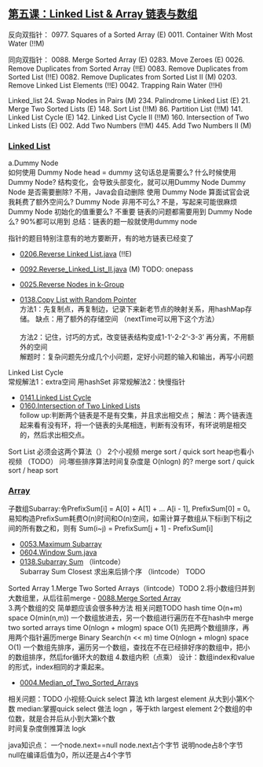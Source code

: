 ## [第五课：Linked List & Array 链表与数组](/Data-Structure.py) 

反向双指针：
0977. Squares of a Sorted Array (E)
0011. Container With Most Water (!!M)

同向双指针：
0088. Merge Sorted Array (E)
0283. Move Zeroes (E)
0026. Remove Duplicates from Sorted Array (!!E)
0083. Remove Duplicates from Sorted List (!!E)
0082. Remove Duplicates from Sorted List II (M)
0203. Remove Linked List Elements (!!E)
0042. Trapping Rain Water (!!H)

Linked_list
24. Swap Nodes in Pairs (M)
234. Palindrome Linked List (E)
21. Merge Two Sorted Lists (E)
148. Sort List (!!M)
86. Partition List (!!M)
141. Linked List Cycle (E)
142. Linked List Cycle II (!!M)
160. Intersection of Two Linked Lists (E)
002. Add Two Numbers (!!M)
445. Add Two Numbers II (M)

### [Linked List]()
a.Dummy Node <br>
如何使用 Dummy Node
head = dummy 这句话总是需要么? 
什么时候使用 Dummy Node? 结构变化，会导致头部变化，就可以用Dummy Node
Dummy Node 是否需要删除? 不用，Java会自动删除
使用 Dummy Node 算面试官会说我耗费了额外空间么? 
Dummy Node 非用不可么? 不是，写起来可能很麻烦
Dummy Node 初始化的值重要么?  不重要
链表的问题都需要用到 Dummy Node 么?  90%都可以用到
总结：链表的题一般就使用dummy node

指针的题目特别注意有的地方要断开，有的地方链表已经变了
- [0206.Reverse Linked List.java](Solutions/0206.Reverse_Linked_List.java) (!!E)<br>
- [0092.Reverse_Linked_List_II.java](Solutions/0092.Reverse_Linked_List_II.java)  (M) TODO: onepass  <br>

- [0025.Reverse Nodes in k-Group](Solutions/0025.Reverse_Nodes_in_k-Group.java)<br>
- [0138.Copy List with Random Pointer](Solutions/0138.Copy_List_with_Random_Pointer.java)<br>
 方法1：先复制点，再复制边，记录下来新老节点的映射关系，用hashMap存储。  缺点：用了额外的存储空间  （nextTime可以用下这个方法）<br>  
 方法2：记住，讨巧的方式，改变链表结构变成1-1’-2-2‘-3-3’ 再分离，不用额外的空间 <br>
 解题时：复杂问题先分成几个小问题，定好小问题的输入和输出，再写小问题 <br>

 Linked List Cycle  
 常规解法1：extra空间 用hashSet
 非常规解法2：快慢指针
- [0141.Linked List Cycle](Solutions/0141.Linked_List_Cycle.java)<br>
- [0160.Intersection of Two Linked Lists](Solutions/0160.Intersection_of_Two_Linked_Lists.java)<br>
 follow up:判断两个链表是不是有交集，并且求出相交点；
 解法：两个链表连起来看有没有环，将一个链表的头尾相连，判断有没有环，有环说明是相交的，然后求出相交点。

 Sort List 必须会这两个算法（） 2个小视频 merge sort / quick sort  heap也看小视频  （TODO）
 问:哪些排序算法时间复杂度是 O(nlogn) 的? merge sort / quick sort / heap sort
 
### [Array]()
子数组Subarray:令PrefixSum[i] = A[0] + A[1] + ... A[i - 1], PrefixSum[0] = 0。易知构造PrefixSum耗费O(n)时间和O(n)空间，如需计算子数组从下标i到下标j之间的所有数之和，则有 Sum(i~j) = PrefixSum[j + 1] - PrefixSum[i]
- [0053.Maximum Subarray](Solutions/0053.Maximum_Subarray.java)<br>
- [0604.Window Sum.java](Solutions/0604.Window_Sum.java)<br>
- [0138.Subarray Sum](Solutions/0138.Subarray_Sum.java) （lintcode）<br>
Subarray Sum Closest 求出来后排个序 （lintcode） TODO

Sorted Array 
1.Merge Two Sorted Arrays（lintcode）TODO
2.将小数组归并到大数组里，从后往前merge  - [0088.Merge Sorted Array](Solutions/0088.Merge_Sorted_Array.java)<br> 
3.两个数组的交 简单题应该会很多种方法  相关问题TODO
 hash  time O(n+m)  space O(min(n,m))  一个数组放进去，另一个数组进行遍历在不在hash中
 merge two sorted arrays  time O(nlogn + mlogm)  space O(1)  先把两个数组排序，再用两个指针遍历merge
 Binary Search(n << m)  time O(nlogn + mlogn)  space O(1) 一个数组先排序，遍历另一个数组，查找在不在已经排好序的数组中，把小的数组排序，然后for循环大的数组
4.数组内积（点乘）  设计：数组index和value的形式，index相同的才乘起来。
 
 - [0004.Median_of_Two_Sorted_Arrays](Solutions/0004.Median_of_Two_Sorted_Arrays.java)<br>
 
 相关问题：TODO
 小视频:Quick select 算法
 kth largest element 从大到小第K个数 
 median:掌握quick select 做法 logn ，等于kth largest element 
 2个数组的中位数，就是合并后从小到大第k个数  
 时间复杂度倒推算法 logk
 
java知识点： 
一个node.next==null
node.next占个字节
说明node占8个字节
null在编译后值为0，所以还是占4个字节

